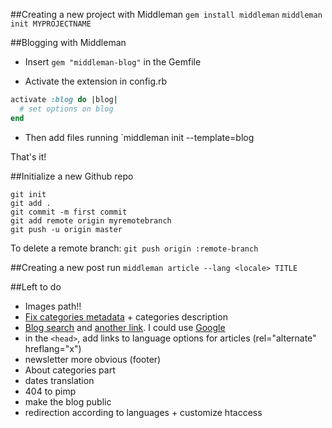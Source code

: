 ##Creating a new project with Middleman
`gem install middleman`
`middleman init MYPROJECTNAME`

##Blogging with Middleman

- Insert `gem "middleman-blog"` in the Gemfile

- Activate the extension in config.rb
```ruby
activate :blog do |blog|
  # set options on blog
end
```

- Then add files running `middleman init --template=blog

That's it!

##Initialize a new Github repo
```git
git init
git add .
git commit -m first commit
git add remote origin myremotebranch
git push -u origin master
```
To delete a remote branch:
`git push origin :remote-branch`

##Creating a new post
run `middleman article --lang <locale> TITLE`

##Left to do
- Images path!!
- [Fix categories metadata](https://github.com/middleman/middleman/issues/1110) + categories description
- [Blog search](https://github.com/slashdotdash/jekyll-lunr-js-search) and [another link](http://forum.middlemanapp.com/t/site-search-e-g-via-lunr/1334). I could use [Google](https://www.google.com/cse/create/new)
- in the `<head>`, add links to language options for articles (rel="alternate" hreflang="x")
- newsletter more obvious (footer)
- About categories part 
- dates translation
- 404 to pimp
- make the blog public
- redirection according to languages + customize htaccess